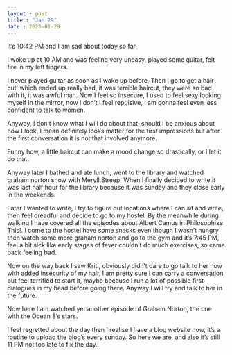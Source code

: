 ```yaml
---
layout : post
title : "Jan 29"
date : 2023-01-29
---
```

It’s 10:42 PM and I am sad about today so far.

I woke up at 10 AM and was feeling very uneasy, played some guitar, felt fire in my left fingers.

I never played guitar as soon as I wake up before, Then I go to get a hair-cut, which ended up really bad, it was terrible haircut, they were so bad with it, it was awful man. Now I feel so insecure, I used to feel sexy looking myself in the mirror, now I don’t I feel repulsive, I am gonna feel even less confident to talk to women.

Anyway, I don’t know what I will do about that, should I be anxious about how I look, I mean definitely looks matter for the first impressions but after the first conversation it is not that involved anymore.

Funny how, a little haircut can make a mood change so drastically, or I let it do that.

Anyway later I bathed and ate lunch, went to the library and watched graham norton show with Meryll Streep, When I finally decided to write it was last half hour for the library because it was sunday and they close early in the weekends.

Later I wanted to write, I try to figure out locations where I can sit and write, then feel dreadful and decide to go to my hostel. By the meanwhile during walking I have covered all the episodes about Albert Camus in Philosophize This!. I come to the hostel have some snacks even though I wasn’t hungry then watch some more graham norton and go to the gym and it’s 7:45 PM, feel a bit sick like early stages of fever couldn’t do much exercises, so came back feeling bad.

Now on the way back I saw Kriti, obviously didn’t dare to go talk to her now with added insecurity of my hair, I am pretty sure I can carry a conversation but feel terrified to start it, maybe because I run a lot of possible first dialogues in my head before going there. Anyway I will try and talk to her in the future.

Now here I am watched yet another episode of Graham Norton, the one with the Ocean 8’s stars. 

I feel regretted about the day then I realise I have a blog website now, it’s a routine to upload the blog’s every sunday. So here we are, and also it’s still 11 PM not too late to fix the day.